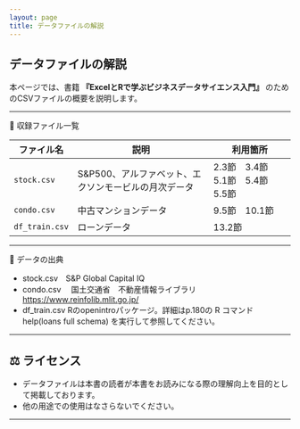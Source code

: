 ```yaml
---
layout: page
title: データファイルの解説
---
```


## データファイルの解説

本ページでは、書籍 **『ExcelとRで学ぶビジネスデータサイエンス入門』** のためのCSVファイルの概要を説明します。  

---

📂 収録ファイル一覧

| ファイル名      | 説明                                              |  利用箇所                         |
|-----------------|--------------------------------------------------|----------------------------------|
| `stock.csv`     | S&P500、アルファベット、エクソンモービルの月次データ　| 2.3節　3.4節　5.1節　5.4節　5.5節 |
| `condo.csv`     | 中古マンションデータ                      　　　    | 9.5節　10.1節                    |
| `df_train.csv`  | ローンデータ                                       | 13.2節                           |

---

📖 データの出典
- stock.csv　S&P Global Capital IQ
- condo.csv 　国土交通省　不動産情報ライブラリ　https://www.reinfolib.mlit.go.jp/
- df_train.csv Rのopenintroパッケージ。詳細はp.180の R コマンドhelp(loans full schema) を実行して参照してください。

---

## ⚖️ ライセンス
- データファイルは本書の読者が本書をお読みになる際の理解向上を目的として掲載しております。
- 他の用途での使用はなさらないでください。

---

